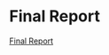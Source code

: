 # Final Report

[Final Report](https://github.com/15618-cuda-hash-join/project-docs/blob/main/docs/15618_project_report.pdf)